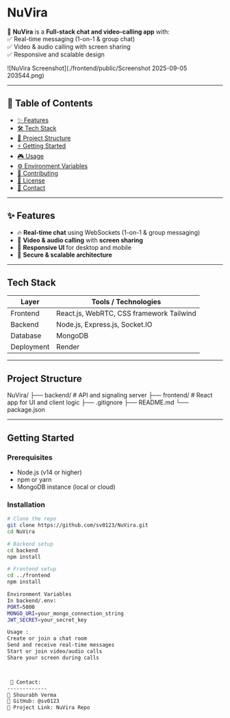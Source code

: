 # NuVira

🚀 **NuVira** is a **Full-stack chat and video-calling app** with:  
✅ Real-time messaging (1-on-1 & group chat)  
✅ Video & audio calling with screen sharing  
✅ Responsive and scalable design  

![NuVira Screenshot](./frontend/public/Screenshot 2025-09-05 203544.png)

---


## 📌 Table of Contents

- [✨ Features](#-features)  
- [🛠 Tech Stack](#-tech-stack)  
- [📂 Project Structure](#-project-structure)  
- [⚡ Getting Started](#-getting-started)  
- [🎮 Usage](#-usage)  
- [⚙️ Environment Variables](#️-environment-variables)  
- [🤝 Contributing](#-contributing)  
- [📜 License](#-license)  
- [📧 Contact](#-contact)  


---


## ✨ Features

- 🔥 **Real-time chat** using WebSockets (1-on-1 & group messaging)  
- 🎥 **Video & audio calling** with **screen sharing**  
- 📱 **Responsive UI** for desktop and mobile  
- 🔐 **Secure & scalable architecture**  


---


## Tech Stack

| Layer      | Tools / Technologies                                 |
|------------|------------------------------------------------------|
| Frontend   | React.js, WebRTC, CSS framework Tailwind             |
| Backend    | Node.js, Express.js, Socket.IO                       |
| Database   | MongoDB                                              |
| Deployment | Render                                               |


---


## Project Structure

NuVira/
├── backend/ # API and signaling server
├── frontend/ # React app for UI and client logic
├── .gitignore
├── README.md
└── package.json


---


## Getting Started

### Prerequisites

- Node.js (v14 or higher)  
- npm or yarn  
- MongoDB instance (local or cloud)

### Installation

```bash
# Clone the repo
git clone https://github.com/sv0123/NuVira.git
cd NuVira

# Backend setup
cd backend
npm install

# Frontend setup
cd ../frontend
npm install

Environment Variables
In backend/.env:
PORT=5000
MONGO_URI=your_mongo_connection_string
JWT_SECRET=your_secret_key

Usage :
Create or join a chat room
Send and receive real-time messages
Start or join video/audio calls
Share your screen during calls



 📧 Contact:
-------------
👤 Shourabh Verma
🔗 GitHub: @sv0123
📂 Project Link: NuVira Repo

